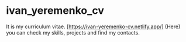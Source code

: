 # ivan_yeremenko_cv
It is my curriculum vitae.
[https://ivan-yeremenko-cv.netlify.app/] (Here) you can check my skills, projects and find my contacts.
